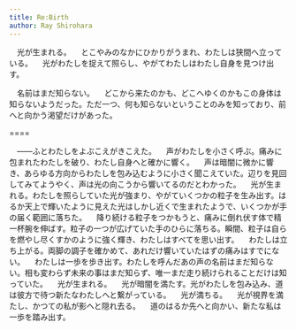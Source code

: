 ```yaml
---
title: Re:Birth
author: Ray Shirohara
---
```


　光が生まれる。
　とこやみのなかにひかりがうまれ、わたしは狭間へ立っている。
　光がわたしを捉えて照らし、やがてわたしはわたし自身を見つけ出す。

　名前はまだ知らない。
　どこから来たのかも、どこへゆくのかもこの身体は知らないようだった。ただ一つ、何も知らないということのみを知っており、前へと向かう渇望だけがあった。

====

　――ふとわたしをよぶこえがきこえた。
　声がわたしを小さく呼ぶ。痛みに包まれたわたしを破り、わたし自身へと確かに響く。
　声は暗闇に微かに響き、あらゆる方向からわたしを包み込むように小さく聞こえていた。辺りを見回してみてようやく、声は光の向こうから響いてるのだとわかった。
　光が生まれる。わたしを照らしていた光が強まり、やがていくつかの粒子を生み出す。はるか天上で輝いたように見えた光はしかし近くで生まれたようで、いくつかが手の届く範囲に落ちた。
　降り続ける粒子をつかもうと、痛みに倒れ伏す体で精一杯腕を伸ばす。粒子の一つが広げていた手のひらに落ちる。瞬間、粒子は自らを燃やし尽くすかのように強く輝き、わたしはすべてを思い出す。
　わたしは立ち上がる。両脚の調子を確かめて、あれだけ響いていたはずの痛みはすでにない。
　わたしは一歩を歩き出す。わたしを呼んだあの声の名前はまだ知らない。相も変わらず未来の事はまだ知らず、唯一まだ走り続けられることだけは知っていた。
　光が生まれる。
　光が暗闇を満たす。光がわたしを包み込み、道は彼方で待つ新たなわたしへと繋がっている。
　光が満ちる。
　光が視界を満たし、かつての私が影へと隠れ去る。
　道のはるか先へと向かい、新たな私は一歩を踏み出す。
